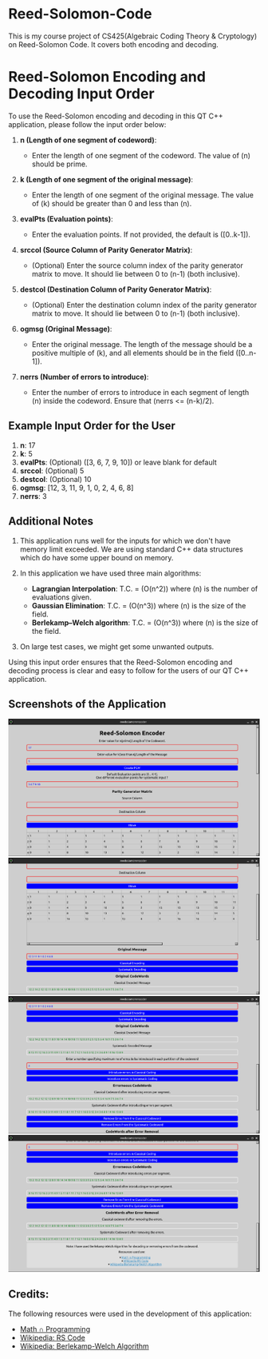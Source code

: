# Reed-Solomon-Code
This is my course project of CS425(Algebraic Coding Theory &amp; Cryptology) on Reed-Solomon Code. It covers both encoding and decoding.
# Reed-Solomon Encoding and Decoding Input Order

To use the Reed-Solomon encoding and decoding in this QT C++ application, please follow the input order below:

1. **n (Length of one segment of codeword)**:
   - Enter the length of one segment of the codeword. The value of \(n\) should be prime.
   
2. **k (Length of one segment of the original message)**:
   - Enter the length of one segment of the original message. The value of \(k\) should be greater than 0 and less than \(n\).

3. **evalPts (Evaluation points)**:
   - Enter the evaluation points. If not provided, the default is \([0..k-1]\).

4. **srccol (Source Column of Parity Generator Matrix)**:
   - (Optional) Enter the source column index of the parity generator matrix to move. It should lie between 0 to \(n-1\) \(both inclusive\).
   
5. **destcol (Destination Column of Parity Generator Matrix)**:
   - (Optional) Enter the destination column index of the parity generator matrix to move. It should lie between 0 to \(n-1\) \(both inclusive\).
   
6. **ogmsg (Original Message)**:
   - Enter the original message. The length of the message should be a positive multiple of \(k\), and all elements should be in the field \([0..n-1]\).

7. **nerrs (Number of errors to introduce)**:
   - Enter the number of errors to introduce in each segment of length \(n\) inside the codeword. Ensure that \(nerrs <= \(n-k\)/2\).

## Example Input Order for the User

1. **n**: 17
2. **k**: 5
3. **evalPts**: (Optional) \([3, 6, 7, 9, 10]\) or leave blank for default
4. **srccol**: (Optional) 5
5. **destcol**: (Optional) 10
6. **ogmsg**: [12, 3, 11, 9, 1, 0, 2, 4, 6, 8]
7. **nerrs**: 3

## Additional Notes

1. This application runs well for the inputs for which we don't have memory limit exceeded. We are using standard C++ data structures which do have some upper bound on memory.

2. In this application we have used three main algorithms:
   - **Lagrangian Interpolation**: T.C. = \(O(n^2)\) where \(n\) is the number of evaluations given.
   - **Gaussian Elimination**: T.C. = \(O(n^3)\) where \(n\) is the size of the field.
   - **Berlekamp–Welch algorithm**: T.C. = \(O(n^3)\) where \(n\) is the size of the field.

3. On large test cases, we might get some unwanted outputs.

Using this input order ensures that the Reed-Solomon encoding and decoding process is clear and easy to follow for the users of our QT C++ application.

## Screenshots of the Application
![Screenshot 1](img1.png)
![Screenshot 2](img2.png)
![Screenshot 3](img3.png)
![Screenshot 4](img4.png)

## Credits:

The following resources were used in the development of this application:

- [Math &cap; Programming](https://www.jeremykun.com/2015/09/07/welch-berlekamp/#a-simple-example)
- [Wikipedia: RS Code](https://en.wikipedia.org/wiki/Reed%E2%80%93Solomon_error_correction)
- [Wikipedia: Berlekamp-Welch Algorithm](https://en.wikipedia.org/wiki/Berlekamp%E2%80%93Welch_algorithm)
